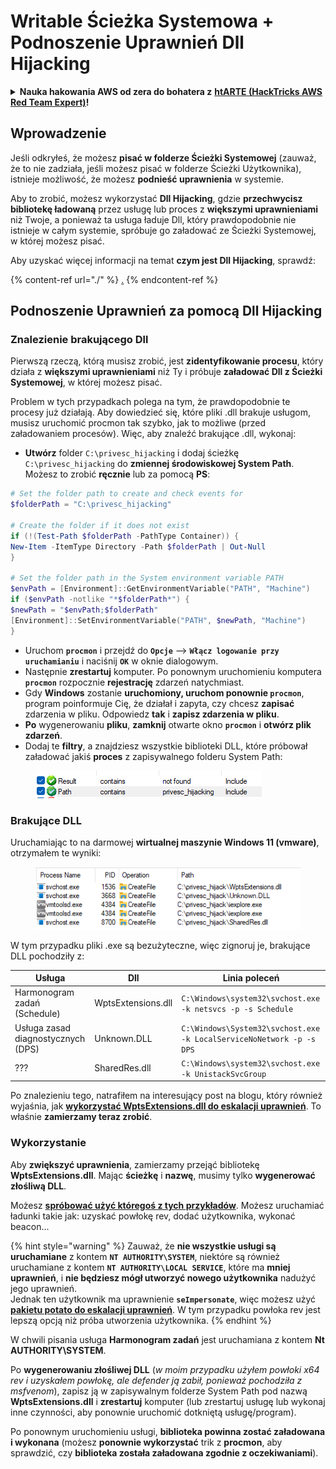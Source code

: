 # Writable Ścieżka Systemowa + Podnoszenie Uprawnień Dll Hijacking

<details>

<summary><strong>Nauka hakowania AWS od zera do bohatera z</strong> <a href="https://training.hacktricks.xyz/courses/arte"><strong>htARTE (HackTricks AWS Red Team Expert)</strong></a><strong>!</strong></summary>

Inne sposoby wsparcia HackTricks:

* Jeśli chcesz zobaczyć swoją **firmę reklamowaną w HackTricks** lub **pobrać HackTricks w formacie PDF**, sprawdź [**PLANY SUBSKRYPCYJNE**](https://github.com/sponsors/carlospolop)!
* Zdobądź [**oficjalne gadżety PEASS & HackTricks**](https://peass.creator-spring.com)
* Odkryj [**Rodzinę PEASS**](https://opensea.io/collection/the-peass-family), naszą kolekcję ekskluzywnych [**NFT**](https://opensea.io/collection/the-peass-family)
* **Dołącz do** 💬 [**Grupy Discord**](https://discord.gg/hRep4RUj7f) lub [**grupy telegramowej**](https://t.me/peass) lub **śledź** nas na **Twitterze** 🐦 [**@carlospolopm**](https://twitter.com/hacktricks\_live)**.**
* **Podziel się swoimi sztuczkami hakerskimi, przesyłając PR-y do** [**HackTricks**](https://github.com/carlospolop/hacktricks) i [**HackTricks Cloud**](https://github.com/carlospolop/hacktricks-cloud) github repos.

</details>

## Wprowadzenie

Jeśli odkryłeś, że możesz **pisać w folderze Ścieżki Systemowej** (zauważ, że to nie zadziała, jeśli możesz pisać w folderze Ścieżki Użytkownika), istnieje możliwość, że możesz **podnieść uprawnienia** w systemie.

Aby to zrobić, możesz wykorzystać **Dll Hijacking**, gdzie **przechwycisz bibliotekę ładowaną** przez usługę lub proces z **większymi uprawnieniami** niż Twoje, a ponieważ ta usługa ładuje Dll, który prawdopodobnie nie istnieje w całym systemie, spróbuje go załadować ze Ścieżki Systemowej, w której możesz pisać.

Aby uzyskać więcej informacji na temat **czym jest Dll Hijacking**, sprawdź:

{% content-ref url="./" %}
[.](./)
{% endcontent-ref %}

## Podnoszenie Uprawnień za pomocą Dll Hijacking

### Znalezienie brakującego Dll

Pierwszą rzeczą, którą musisz zrobić, jest **zidentyfikowanie procesu**, który działa z **większymi uprawnieniami** niż Ty i próbuje **załadować Dll z Ścieżki Systemowej**, w której możesz pisać.

Problem w tych przypadkach polega na tym, że prawdopodobnie te procesy już działają. Aby dowiedzieć się, które pliki .dll brakuje usługom, musisz uruchomić procmon tak szybko, jak to możliwe (przed załadowaniem procesów). Więc, aby znaleźć brakujące .dll, wykonaj:

* **Utwórz** folder `C:\privesc_hijacking` i dodaj ścieżkę `C:\privesc_hijacking` do **zmiennej środowiskowej System Path**. Możesz to zrobić **ręcznie** lub za pomocą **PS**:
```powershell
# Set the folder path to create and check events for
$folderPath = "C:\privesc_hijacking"

# Create the folder if it does not exist
if (!(Test-Path $folderPath -PathType Container)) {
New-Item -ItemType Directory -Path $folderPath | Out-Null
}

# Set the folder path in the System environment variable PATH
$envPath = [Environment]::GetEnvironmentVariable("PATH", "Machine")
if ($envPath -notlike "*$folderPath*") {
$newPath = "$envPath;$folderPath"
[Environment]::SetEnvironmentVariable("PATH", $newPath, "Machine")
}
```
* Uruchom **`procmon`** i przejdź do **`Opcje`** --> **`Włącz logowanie przy uruchamianiu`** i naciśnij **`OK`** w oknie dialogowym.
* Następnie **zrestartuj** komputer. Po ponownym uruchomieniu komputera **`procmon`** rozpocznie **rejestrację** zdarzeń natychmiast.
* Gdy **Windows** zostanie **uruchomiony, uruchom ponownie `procmon`**, program poinformuje Cię, że działał i zapyta, czy chcesz **zapisać** zdarzenia w pliku. Odpowiedz **tak** i **zapisz zdarzenia w pliku**.
* **Po** wygenerowaniu **pliku**, **zamknij** otwarte okno **`procmon`** i **otwórz plik zdarzeń**.
* Dodaj te **filtry**, a znajdziesz wszystkie biblioteki DLL, które próbował załadować jakiś **proces** z zapisywalnego folderu System Path:

<figure><img src="../../../.gitbook/assets/image (942).png" alt=""><figcaption></figcaption></figure>

### Brakujące DLL

Uruchamiając to na darmowej **wirtualnej maszynie Windows 11 (vmware)**, otrzymałem te wyniki:

<figure><img src="../../../.gitbook/assets/image (604).png" alt=""><figcaption></figcaption></figure>

W tym przypadku pliki .exe są bezużyteczne, więc zignoruj je, brakujące DLL pochodziły z:

| Usługa                         | Dll                | Linia poleceń                                                       |
| ------------------------------- | ------------------ | -------------------------------------------------------------------- |
| Harmonogram zadań (Schedule)   | WptsExtensions.dll | `C:\Windows\system32\svchost.exe -k netsvcs -p -s Schedule`          |
| Usługa zasad diagnostycznych (DPS) | Unknown.DLL        | `C:\Windows\System32\svchost.exe -k LocalServiceNoNetwork -p -s DPS` |
| ???                             | SharedRes.dll      | `C:\Windows\system32\svchost.exe -k UnistackSvcGroup`                |

Po znalezieniu tego, natrafiłem na interesujący post na blogu, który również wyjaśnia, jak [**wykorzystać WptsExtensions.dll do eskalacji uprawnień**](https://juggernaut-sec.com/dll-hijacking/#Windows\_10\_Phantom\_DLL\_Hijacking\_-\_WptsExtensionsdll). To właśnie **zamierzamy teraz zrobić**.

### Wykorzystanie

Aby **zwiększyć uprawnienia**, zamierzamy przejąć bibliotekę **WptsExtensions.dll**. Mając **ścieżkę** i **nazwę**, musimy tylko **wygenerować złośliwą DLL**.

Możesz [**spróbować użyć któregoś z tych przykładów**](./#creating-and-compiling-dlls). Możesz uruchamiać ładunki takie jak: uzyskać powłokę rev, dodać użytkownika, wykonać beacon...

{% hint style="warning" %}
Zauważ, że **nie wszystkie usługi są uruchamiane** z kontem **`NT AUTHORITY\SYSTEM`**, niektóre są również uruchamiane z kontem **`NT AUTHORITY\LOCAL SERVICE`**, które ma **mniej uprawnień**, i **nie będziesz mógł utworzyć nowego użytkownika** nadużyć jego uprawnień.\
Jednak ten użytkownik ma uprawnienie **`seImpersonate`**, więc możesz użyć [**pakietu potato do eskalacji uprawnień**](../roguepotato-and-printspoofer.md). W tym przypadku powłoka rev jest lepszą opcją niż próba utworzenia użytkownika.
{% endhint %}

W chwili pisania usługa **Harmonogram zadań** jest uruchamiana z kontem **Nt AUTHORITY\SYSTEM**.

Po **wygenerowaniu złośliwej DLL** (_w moim przypadku użyłem powłoki x64 rev i uzyskałem powłokę, ale defender ją zabił, ponieważ pochodziła z msfvenom_), zapisz ją w zapisywalnym folderze System Path pod nazwą **WptsExtensions.dll** i **zrestartuj** komputer (lub zrestartuj usługę lub wykonaj inne czynności, aby ponownie uruchomić dotkniętą usługę/program).

Po ponownym uruchomieniu usługi, **biblioteka powinna zostać załadowana i wykonana** (możesz **ponownie wykorzystać** trik z **procmon**, aby sprawdzić, czy **biblioteka została załadowana zgodnie z oczekiwaniami**).
